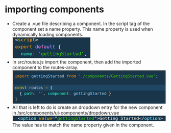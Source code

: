 # importing components

* Create a .vue file describing a component. In the script tag of the component set a name property. This name property is used when dynamically loading components.  
![picture](../assets/img/ex1.PNG)
* In src/routes.js import the component, then add the imported component to the routes-array.  
![picture](../assets/img/ex3.PNG)
* All that is left to do is create an dropdown entry for the new component in /src/components/ui-components/dropdown.vue  
![picture](../assets/img/ex4.png)
 The value has to match the name property given in the component.
